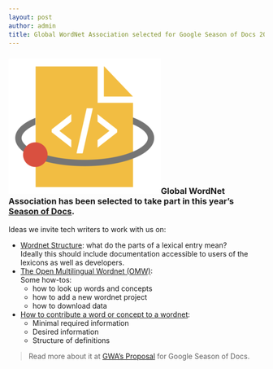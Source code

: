 ```yaml
---
layout: post
author: admin
title: Global WordNet Association selected for Google Season of Docs 2020
---
```


### [![](/img/SeasonofDocs_Icon_Grey_300ppi-whitespace-cropped_480-300x266.png)](/img/SeasonofDocs_Icon_Grey_300ppi-whitespace-cropped_480.png)Global WordNet Association has been selected to take part in this year’s [Season of Docs](https://developers.google.com/season-of-docs/docs/participants?fbclid=IwAR0Z8aG5SQhdnIxS3sbOkd2kAUTk3GLeq2OZfO7Se8DBd7ksQj0cZ1ETvfA). 

Ideas we invite tech writers to work with us on:

-   [Wordnet Structure](https://globalwordnet.github.io/doc/#structure):
    what do the parts of a lexical entry mean?  
    Ideally this should include documentation accessible to users of the
    lexicons as well as developers.
-   [The Open Multilingual Wordnet
    (OMW)](https://globalwordnet.github.io/doc/#omw):  
    Some how-tos:
    -   how to look up words and concepts
    -   how to add a new wordnet project
    -   how to download data
-   [How to contribute a word or concept to a
    wordnet](https://globalwordnet.github.io/doc/#contrib):
    -   Minimal required information
    -   Desired information
    -   Structure of definitions

> Read more about it at [GWA’s
> Proposal](https://globalwordnet.github.io/doc/) for Google Season of
> Docs.

